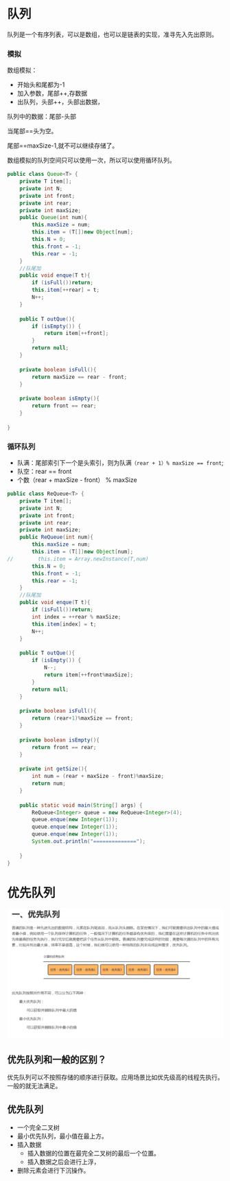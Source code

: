 # 队列

队列是一个有序列表，可以是数组，也可以是链表的实现，准寻先入先出原则。

### 模拟

数组模拟：

- 开始头和尾都为-1
- 加入参数，尾部++,存数据
- 出队列，头部++，头部出数据，

队列中的数据：尾部-头部

当尾部==头为空。

尾部==maxSize-1,就不可以继续存储了。 

数组模拟的队列空间只可以使用一次，所以可以使用循环队列。

```java
public class Queue<T> {
    private T item[];
    private int N;
    private int front;
    private int rear;
    private int maxSize;
    public Queue(int num){
        this.maxSize = num;
        this.item = (T[])new Object[num];
        this.N = 0;
        this.front = -1;
        this.rear = -1;
    }
    //队尾加
    public void enque(T t){
        if (isFull())return;
        this.item[++rear] = t;
        N++;
    }

    public T outQue(){
        if (isEmpty()) {
            return item[++front];
        }
        return null;
    }

    private boolean isFull(){
        return maxSize == rear - front;
    }

    private boolean isEmpty(){
        return front == rear;
    }

}
```

### 循环队列

- 队满：尾部索引下一个是头索引，则为队满`（rear + 1）% maxSize == front`;
- 队空：rear == front 
- 个数（rear + maxSize - front） % maxSize

```java
public class ReQueue<T> {
    private T item[];
    private int N;
    private int front;
    private int rear;
    private int maxSize;
    public ReQueue(int num){
        this.maxSize = num;
        this.item = (T[])new Object[num];
//        this.item = Array.newInstance(T,num)
        this.N = 0;
        this.front = -1;
        this.rear = -1;
    }
    //队尾加
    public void enque(T t){
        if (isFull())return;
        int index = ++rear % maxSize;
        this.item[index] = t;
        N++;
    }

    public T outQue(){
        if (isEmpty()) {
            N--;
            return item[++front%maxSize];
        }
        return null;
    }

    private boolean isFull(){
        return (rear+1)%maxSize == front;
    }

    private boolean isEmpty(){
        return front == rear;
    }

    private int getSize(){
        int num = (rear + maxSize - front)%maxSize;
        return num;
    }

    public static void main(String[] args) {
        ReQueue<Integer> queue = new ReQueue<Integer>(4);
        queue.enque(new Integer(1));
        queue.enque(new Integer(1));
        queue.enque(new Integer(1));
        System.out.println("==============");

    }
}

```
















# 优先队列

![image-20200318205712557](images/image-20200318205712557.png)

## 优先队列和一般的区别？

优先队列可以不按照存储的顺序进行获取。应用场景比如优先级高的线程先执行。一般的就无法满足。

## 优先队列

- 一个完全二叉树
- 最小优先队列，最小值在最上方。
- 插入数据
    - 插入数据的位置在最完全二叉树的最后一个位置。
    - 插入数据之后会进行上浮，
- 删除元素会进行下沉操作。










